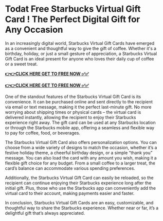 # Todat Free Starbucks Virtual Gift Card ! The Perfect Digital Gift for Any Occasion

In an increasingly digital world, Starbucks Virtual Gift Cards have emerged as a convenient and thoughtful way to give the gift of coffee. Whether it's a birthday, holiday, or just a small gesture of appreciation, a Starbucks Virtual Gift Card is an ideal present for anyone who loves their daily cup of coffee or a sweet treat.

[**👉👉CLICK HERE GET TO FREE NOW ✅✅**](https://free-gift-card.raj-solution.com/3a72097)

[**👉👉CLICK HERE GET TO FREE NOW ✅✅**](https://free-gift-card.raj-solution.com/3a72097)

One of the standout features of the Starbucks Virtual Gift Card is its convenience. It can be purchased online and sent directly to the recipient via email or text message, making it the perfect last-minute gift. No more worrying about shipping times or physical cards – the virtual card is delivered instantly, allowing the recipient to enjoy their Starbucks experience right away. The gift card can be used at any Starbucks location or through the Starbucks mobile app, offering a seamless and flexible way to pay for coffee, food, or beverages.

The Starbucks Virtual Gift Card also offers personalization options. You can choose from a wide variety of designs to match the occasion, whether it’s a festive holiday theme, a cheerful birthday design, or a simple “thank you” message. You can also load the card with any amount you wish, making it a flexible gift choice for any budget. From a small coffee to a larger treat, the card’s balance can accommodate various spending preferences.

Additionally, the Starbucks Virtual Gift Card can easily be reloaded, so the recipient can continue enjoying their Starbucks experience long after the initial gift. Plus, those who use the Starbucks app can conveniently add the virtual card to their account, making payments easier and faster.

In conclusion, Starbucks Virtual Gift Cards are an easy, customizable, and thoughtful way to share the Starbucks experience. Whether near or far, it’s a delightful gift that’s always appreciated.




